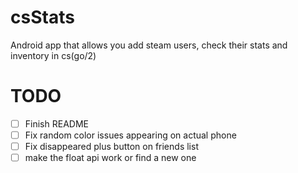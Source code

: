# csStats
Android app that allows you add steam users, check their stats and inventory in cs(go/2) 


# TODO
- [ ] Finish README
- [ ] Fix random color issues appearing on actual phone
- [ ] Fix disappeared plus button on friends list
- [ ] make the float api work or find a new one
